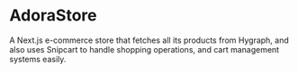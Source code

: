 # AdoraStore
A Next.js e-commerce store that fetches all its products from Hygraph, and also uses Snipcart to handle shopping operations, and cart management systems easily.
